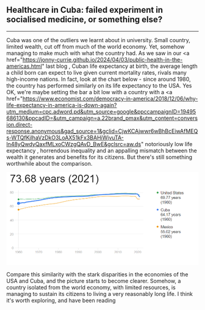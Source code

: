 ## Healthcare in Cuba: failed experiment in socialised medicine, or something else?

---

Cuba was one of the outliers we learnt about in university. Small country, limited wealth, cut off from much of the world economy. Yet, somehow managing to make much with what the country had. As we saw in our <a href="https://jonny-currie.github.io/2024/04/03/public-health-in-the-americas.html" last blog </a>, Cuban life expectancy at birth, the average length a child born can expect to live given current mortality rates, rivals many high-income nations. In fact, look at the chart below - since around 1980, the country has performed similarly on its life expectancy to the USA. Yes OK, we're maybe setting the bar a bit low with a country with a <a href="https://www.economist.com/democracy-in-america/2018/12/06/why-life-expectancy-in-america-is-down-again?utm_medium=cpc.adword.pd&utm_source=google&ppccampaignID=19495686130&ppcadID=&utm_campaign=a.22brand_pmax&utm_content=conversion.direct-response.anonymous&gad_source=1&gclid=CjwKCAjwwr6wBhBcEiwAfMEQs-WTQfKjlhaVzDkO3LoAX51kFx3BAHiWjvuTA-ln48yQwdyQaxfMLxoCWzgQAvD_BwE&gclsrc=aw.ds" notoriously low life expectancy <a/>, horrendous inequality and an appalling mismatch between the wealth it generates and benefits for its citizens. But there's still something worthwhile about the comparison.

![Cuban life expectancy](/assets/le_cuba_usa.png)

Compare this similarity with the stark disparities in the economies of the USA and Cuba, and the picture starts to become clearer. Somehow, a country isolated from the world economy, with limited resources, is managing to sustain its citizens to living a very reasonably long life. I think it's worth exploring, and have been reading 




